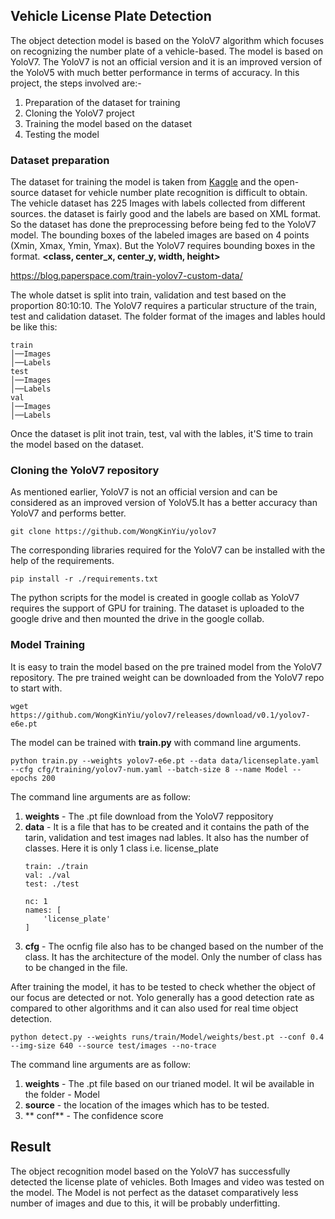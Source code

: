 ## Vehicle License Plate Detection ##
 The object detection model is based on the YoloV7 algorithm which focuses on recognizing the number plate of a vehicle-based. The model is based on YoloV7. The YoloV7 is not an official version and it is an improved version of the YoloV5 with much better performance in terms of accuracy. In this project, the steps involved are:-
1) Preparation of the dataset for training 
2) Cloning the YoloV7 project
3) Training the model based on the dataset
4) Testing the model

### Dataset preparation ###
The dataset for training the model is taken from [Kaggle](https://www.kaggle.com/datasets/aslanahmedov/number-plate-detection) and the open-source dataset for vehicle number plate recognition is difficult to obtain. The vehicle dataset has 225 Images with labels collected from different sources. the dataset is fairly good and the labels are based on XML format. So the dataset has done the preprocessing before being fed to the YoloV7 model. The bounding boxes of the labeled images are based on 4 points (Xmin, Xmax, Ymin, Ymax). But the YoloV7 requires bounding boxes in the format. **<class, center_x, center_y, width, height>**


https://blog.paperspace.com/train-yolov7-custom-data/

The whole datset is split into train, validation and test based on the proportion 80:10:10. The YoloV7 requires a particular structure of the train, test and calidation dataset. The folder format of the images and lables hould be like this:
```
train
│──Images
│──Labels   
test
│──Images
│──Labels 
val
│──Images
│──Labels 
```
Once the dataset is plit inot train, test, val with the lables, it'S time to train the model based on the dataset.

### Cloning the YoloV7 repository ###

As mentioned earlier, YoloV7 is not an official version and can be considered as an improved version of YoloV5.It has a better accuracy than YoloV7 and performs better.
``` 
git clone https://github.com/WongKinYiu/yolov7 
```
The corresponding libraries required for the YoloV7 can be installed with the help of the requirements. 

```
pip install -r ./requirements.txt
```

The python scripts for the model is created in google collab as YoloV7 requires the support of GPU for training. The dataset is uploaded to the google drive and then mounted the drive in the google collab. 

### Model Training ##

It is easy to train the model based on the pre trained model from the YoloV7 repository. The pre trained weight can be downloaded from the YoloV7 repo to start with. 
```
wget https://github.com/WongKinYiu/yolov7/releases/download/v0.1/yolov7-e6e.pt
```

The model can be trained with **train.py** with command line arguments.
```
python train.py --weights yolov7-e6e.pt --data data/licenseplate.yaml --cfg cfg/training/yolov7-num.yaml --batch-size 8 --name Model --epochs 200
```
The command line arguments are as follow:

 1) **weights** - The .pt file download from the YoloV7 reppository
 2) **data** - It is a file that has to be created and it contains the path of the tarin, validation and test images nad lables. It also has the number of classes. Here it is only 1 class i.e. license_plate
    ```
    train: ./train
    val: ./val
    test: ./test

    nc: 1
    names: [
        'license_plate'
    ]
    ```
  3) **cfg** - The ocnfig file also has to be changed based on the number of the class. It has the architecture of the model. Only the number of class has to be changed in the file.
  
  After training the model, it has to be tested to check whether the object of our focus are detected or not. Yolo generally has a good detection rate as compared to other algorithms and it can also used for real time object detection.

  ```
python detect.py --weights runs/train/Model/weights/best.pt --conf 0.4 --img-size 640 --source test/images --no-trace
```

The command line arguments are as follow:

 1) **weights** - The .pt file based on our trianed model. It wil be available in the folder - Model
 2) **source** - the location of the images which has to be tested.
 3) ** conf** - The confidence score

 ## Result ##

 The object recognition model based on the YoloV7 has successfully detected the license plate of vehicles. Both Images and video was tested on the model. The Model is not perfect as the dataset comparatively less number of images and due to this, it will be probably underfitting.

